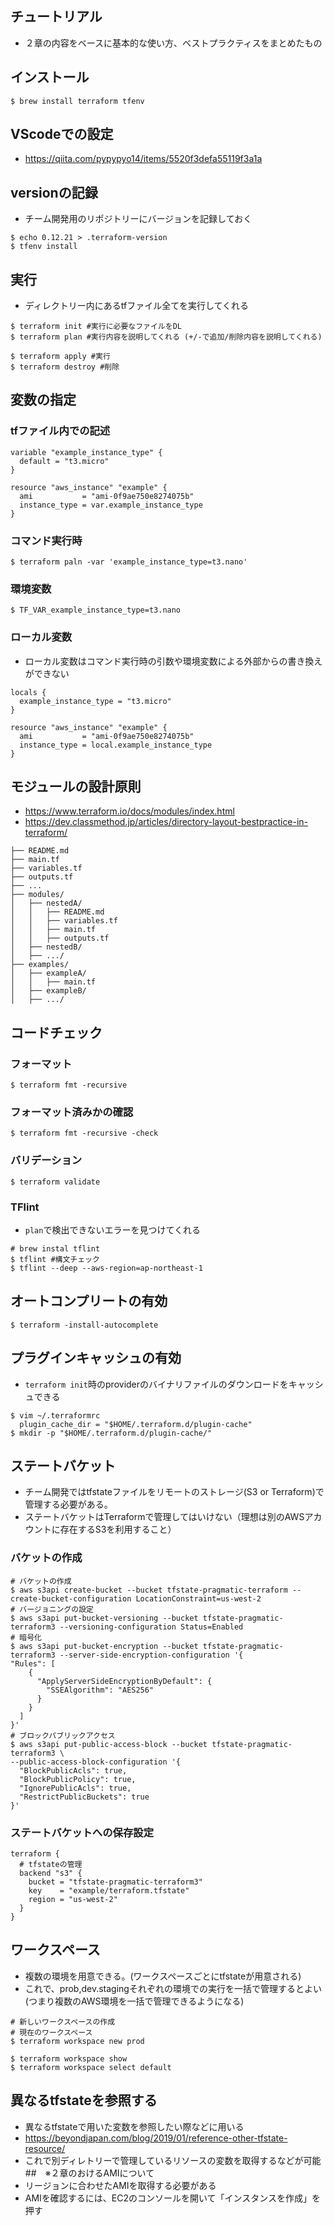 ## チュートリアル
- ２章の内容をベースに基本的な使い方、ベストプラクティスをまとめたもの

## インストール
```
$ brew install terraform tfenv 
```
## VScodeでの設定
- https://qiita.com/pypypyo14/items/5520f3defa55119f3a1a

## versionの記録
- チーム開発用のリポジトリーにバージョンを記録しておく
```
$ echo 0.12.21 > .terraform-version
$ tfenv install

```
## 実行
- ディレクトリー内にあるtfファイル全てを実行してくれる
```
$ terraform init #実行に必要なファイルをDL
$ terraform plan #実行内容を説明してくれる (+/-で追加/削除内容を説明してくれる)

$ terraform apply #実行
$ terraform destroy #削除
```

## 変数の指定
### tfファイル内での記述
```
variable "example_instance_type" {
  default = "t3.micro"
}

resource "aws_instance" "example" {
  ami           = "ami-0f9ae750e8274075b"
  instance_type = var.example_instance_type
}
```

### コマンド実行時
```
$ terraform paln -var 'example_instance_type=t3.nano'
```

### 環境変数
```
$ TF_VAR_example_instance_type=t3.nano
```
### ローカル変数
- ローカル変数はコマンド実行時の引数や環境変数による外部からの書き換えができない
```
locals {
  example_instance_type = "t3.micro"
}

resource "aws_instance" "example" {
  ami           = "ami-0f9ae750e8274075b"
  instance_type = local.example_instance_type
}
```

## モジュールの設計原則
- https://www.terraform.io/docs/modules/index.html
- https://dev.classmethod.jp/articles/directory-layout-bestpractice-in-terraform/
```
├── README.md
├── main.tf
├── variables.tf
├── outputs.tf
├── ...
├── modules/
│   ├── nestedA/
│   │   ├── README.md
│   │   ├── variables.tf
│   │   ├── main.tf
│   │   ├── outputs.tf
│   ├── nestedB/
│   ├── .../
├── examples/
│   ├── exampleA/
│   │   ├── main.tf
│   ├── exampleB/
│   ├── .../
```


## コードチェック
### フォーマット
```
$ terraform fmt -recursive
```
### フォーマット済みかの確認
```
$ terraform fmt -recursive -check
```
### バリデーション
```
$ terraform validate
```

### TFlint
- `plan`で検出できないエラーを見つけてくれる
```
# brew instal tflint
$ tflint #構文チェック
$ tflint --deep --aws-region=ap-northeast-1
```

## オートコンプリートの有効
```
$ terraform -install-autocomplete
```
## プラグインキャッシュの有効
- `terraform init`時のproviderのバイナリファイルのダウンロードをキャッシュできる
```
$ vim ~/.terraformrc
  plugin_cache_dir = "$HOME/.terraform.d/plugin-cache"
$ mkdir -p "$HOME/.terraform.d/plugin-cache/"
```

## ステートバケット
- チーム開発ではtfstateファイルをリモートのストレージ(S3 or Terraform)で管理する必要がある。
- ステートバケットはTerraformで管理してはいけない（理想は別のAWSアカウントに存在するS3を利用すること）
### バケットの作成
```
# バケットの作成
$ aws s3api create-bucket --bucket tfstate-pragmatic-terraform --create-bucket-configuration LocationConstraint=us-west-2
# バージョニングの設定
$ aws s3api put-bucket-versioning --bucket tfstate-pragmatic-terraform3 --versioning-configuration Status=Enabled 
# 暗号化
$ aws s3api put-bucket-encryption --bucket tfstate-pragmatic-terraform3 --server-side-encryption-configuration '{
"Rules": [
    {
      "ApplyServerSideEncryptionByDefault": {
        "SSEAlgorithm": "AES256"
      }
    }
  ]
}'
# ブロックパブリックアクセス
$ aws s3api put-public-access-block --bucket tfstate-pragmatic-terraform3 \
--public-access-block-configuration '{
  "BlockPublicAcls": true, 
  "BlockPublicPolicy": true,
  "IgnorePublicAcls": true,
  "RestrictPublicBuckets": true
}'
```

### ステートバケットへの保存設定
```
terraform {
  # tfstateの管理
  backend "s3" {
    bucket = "tfstate-pragmatic-terraform3"
    key    = "example/terraform.tfstate"
    region = "us-west-2"
  }
}
```

## ワークスペース
- 複数の環境を用意できる。(ワークスペースごとにtfstateが用意される)
- これで、prob,dev.stagingそれぞれの環境での実行を一括で管理するとよい(つまり複数のAWS環境を一括で管理できるようになる)
```
# 新しいワークスペースの作成
# 現在のワークスペース
$ terraform workspace new prod

$ terraform workspace show
$ terraform workspace select default
```
## 異なるtfstateを参照する
- 異なるtfstateで用いた変数を参照したい際などに用いる
- https://beyondjapan.com/blog/2019/01/reference-other-tfstate-resource/
- これで別ディレトリーで管理しているリソースの変数を取得するなどが可能
##　※２章のおけるAMIについて
- リージョンに合わせたAMIを取得する必要がある
- AMIを確認するには、EC2のコンソールを開いて「インスタンスを作成」を押す
